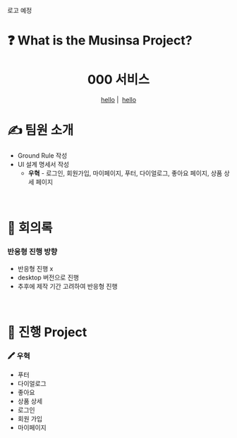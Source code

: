 로고 예정

# ❓ What is the Musinsa Project?

<h1 align="center">000 서비스</h1>
<div align="center">
    <a href="www.naver.com" target="_blank">hello</a><span>&nbsp;|&nbsp;</span>
    <a href="www.naver.com" target="_blank">hello</a>
</div>

# ✍ 팀원 소개
- Ground Rule 작성
- UI 설계 명세서 작성
    - **우혁** - 로그인, 회원가입, 마이페이지, 푸터, 다이얼로그, 좋아요 페이지, 상품 상세 페이지
   
　
# 🤝 회의록
### **반응형 진행 방향**
- 반응형 진행 x
- desktop 버전으로 진행
- 추후에 제작 기간 고려하여 반응형 진행
   
　
# 📌 진행 Project
### 🖍 **우혁**
- 푸터
- 다이얼로그
- 좋아요
- 상품 상세
- 로그인
- 회원 가입
- 마이페이지
   
　
